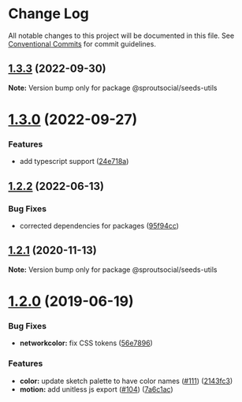 # Change Log

All notable changes to this project will be documented in this file.
See [Conventional Commits](https://conventionalcommits.org) for commit guidelines.

## [1.3.3](https://github.com/sproutsocial/seeds-packets/compare/@sproutsocial/seeds-utils@1.3.0...@sproutsocial/seeds-utils@1.3.3) (2022-09-30)

**Note:** Version bump only for package @sproutsocial/seeds-utils





# [1.3.0](https://github.com/sproutsocial/seeds-packets/compare/@sproutsocial/seeds-utils@1.2.2...@sproutsocial/seeds-utils@1.3.0) (2022-09-27)


### Features

* add typescript support ([24e718a](https://github.com/sproutsocial/seeds-packets/commit/24e718a26955f40b5645ba86600ff8aa8ba941fa))





## [1.2.2](https://github.com/sproutsocial/seeds-packets/compare/@sproutsocial/seeds-utils@1.2.1...@sproutsocial/seeds-utils@1.2.2) (2022-06-13)


### Bug Fixes

* corrected dependencies for packages ([95f94cc](https://github.com/sproutsocial/seeds-packets/commit/95f94cc31a404c208b95cc60c0c30accdc83f182))





## [1.2.1](https://github.com/sproutsocial/seeds-packets/compare/@sproutsocial/seeds-utils@1.2.0...@sproutsocial/seeds-utils@1.2.1) (2020-11-13)

**Note:** Version bump only for package @sproutsocial/seeds-utils





# [1.2.0](https://github.com/sproutsocial/seeds/compare/@sproutsocial/seeds-utils@1.0.0...@sproutsocial/seeds-utils@1.2.0) (2019-06-19)


### Bug Fixes

* **networkcolor:** fix CSS tokens ([56e7896](https://github.com/sproutsocial/seeds/commit/56e7896))


### Features

* **color:** update sketch palette to have color names ([#111](https://github.com/sproutsocial/seeds/issues/111)) ([2143fc3](https://github.com/sproutsocial/seeds/commit/2143fc3))
* **motion:** add unitless js export ([#104](https://github.com/sproutsocial/seeds/issues/104)) ([7a6c1ac](https://github.com/sproutsocial/seeds/commit/7a6c1ac))
